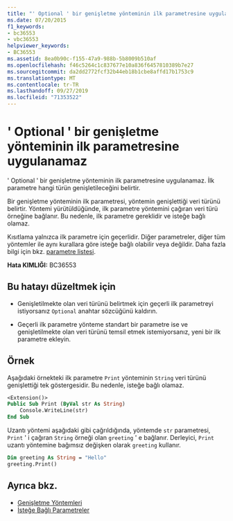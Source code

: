 ```yaml
---
title: "' Optional ' bir genişletme yönteminin ilk parametresine uygulanamaz"
ms.date: 07/20/2015
f1_keywords:
- bc36553
- vbc36553
helpviewer_keywords:
- BC36553
ms.assetid: 8ea0b90c-f155-47a9-988b-5b8009b510af
ms.openlocfilehash: f46c5264c1c837677e10a836f6457810389b7e27
ms.sourcegitcommit: da2dd2772fcf32b44eb18b1cbe8affd17b1753c9
ms.translationtype: MT
ms.contentlocale: tr-TR
ms.lasthandoff: 09/27/2019
ms.locfileid: "71353522"
---
```

# <a name="optional-cannot-be-applied-to-the-first-parameter-of-an-extension-method"></a>' Optional ' bir genişletme yönteminin ilk parametresine uygulanamaz
' Optional ' bir genişletme yönteminin ilk parametresine uygulanamaz. İlk parametre hangi türün genişletileceğini belirtir.  
  
 Bir genişletme yönteminin ilk parametresi, yöntemin genişlettiği veri türünü belirtir. Yöntemi yürütüldüğünde, ilk parametre yöntemini çağıran veri türü örneğine bağlanır. Bu nedenle, ilk parametre gereklidir ve isteğe bağlı olamaz.  
  
 Kısıtlama yalnızca ilk parametre için geçerlidir. Diğer parametreler, diğer tüm yöntemler ile aynı kurallara göre isteğe bağlı olabilir veya değildir. Daha fazla bilgi için bkz. [parametre listesi](../../visual-basic/language-reference/statements/parameter-list.md).  
  
 **Hata KIMLIĞI:** BC36553  
  
## <a name="to-correct-this-error"></a>Bu hatayı düzeltmek için  
  
- Genişletilmekte olan veri türünü belirtmek için geçerli ilk parametreyi istiyorsanız `Optional` anahtar sözcüğünü kaldırın.  
  
- Geçerli ilk parametre yönteme standart bir parametre ise ve genişletilmekte olan veri türünü temsil etmek istemiyorsanız, yeni bir ilk parametre ekleyin.  
  
## <a name="example"></a>Örnek  
 Aşağıdaki örnekteki ilk parametre `Print` yönteminin `String` veri türünü genişlettiği tek göstergesidir. Bu nedenle, isteğe bağlı olamaz.  
  
```vb  
<Extension()>  
Public Sub Print (ByVal str As String)  
    Console.WriteLine(str)  
End Sub  
```  
  
 Uzantı yöntemi aşağıdaki gibi çağrıldığında, yöntemde `str` parametresi, `Print` ' i çağıran `String` örneği olan `greeting` ' e bağlanır. Derleyici, `Print` uzantı yöntemine bağımsız değişken olarak `greeting` kullanır.  
  
```vb  
Dim greeting As String = "Hello"  
greeting.Print()  
```  
  
## <a name="see-also"></a>Ayrıca bkz.

- [Genişletme Yöntemleri](../../visual-basic/programming-guide/language-features/procedures/extension-methods.md)
- [İsteğe Bağlı Parametreler](../../visual-basic/programming-guide/language-features/procedures/optional-parameters.md)

